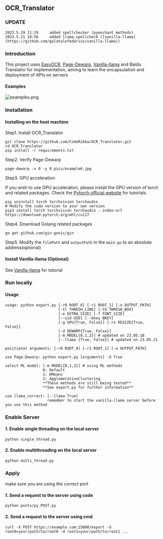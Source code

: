 ## OCR_Translator

### UPDATE
```
2023.5.19 11:19     added spellchecker (pyenchant methods)
2023.5.21 18:56     added llama_spellcheck ([vanilla-llama](https://github.com/galatolofederico/vanilla-llama))
```
### Introduction

This project uses [EasyOCR](https://github.com/JaidedAI/EasyOCR), [Page-Dewarp](https://github.com/lmmx/page-dewarp), [Vanilla-llama](https://github.com/galatolofederico/vanilla-llama) and Baidu Translator for implementation, aiming to learn the encapsulation and deployment of APIs on servers

#### Examples

![examples.png](https://s2.loli.net/2023/05/19/9ohKxbZRy2d8icf.png)

### Installation

#### Installing on the host machine
Step1. Install OCR_Translator
```
git clone https://github.com/CodeRikka/OCR_Translator.git
cd OCR_Translator
pip install -r requirements.txt
```
Step2. Verify Page-Dewarp
```
page-dewarp -x 0 -y 0 pics/example6.jpg
```
Step3. GPU acceleration

If you wish to use GPU acceleration, please install the GPU version of torch and related packages. Check the [Pytorch official website](https://pytorch.org/) for tutorials.
```
pip uninstall torch torchvision torchaudio
# Modify the cuda version to your own version
pip3 install torch torchvision torchaudio --index-url https://download.pytorch.org/whl/cu117
```
Step4. Download Golang related packages
```
go get github.com/gin-gonic/gin
```
Step5. Modify the `filePath` and `outputPath` in the `main.go` to an absolute address(optional)


#### Install Vanilla-llama (Optional)

See [Vanilla-llama](https://github.com/galatolofederico/vanilla-llama) for tutorial


### Run locally

#### Usage
```
usage: python export.py [-r0 ROOT_0] [-r1 ROOT_1] [-o OUTPUT_PATH]
                        [-tl THRESH_LINE] [-tb THRESH_BOX]
                        [-e EXTRA_SIZE] [-f FONT_SIZE]
                        [--uid UID] [--bkey BKEY]
                        [-g GPU{True, False}] [-rs RESIZE{True, False}]
                        [-d DEWARP{True, False}]
                        [-m MODEL{0,1,2}] # updated on 23.05.18
                        [--llama {True, False}] # updated on 23.05.21

positional arguments: [-r0 ROOT_0] [-r1 ROOT_1] [-o OUTPUT_PATH]

use Page-Dewarp: python export.py [arguments] -d True

select ML model: [-m MODEL{0,1,2}] # using ML methods
                 0: Default
                 1: KMeans
                 2: AgglomerativeClustering
                 **These methods are still being tested**
                 **See export.py for further information**

use llama_correct: [--llama True]
                   remember to start the vanilla-llama server before you use this method
```

### Enable Server

#### 1. Enable single threading on the local server
```
python single_thread.py
```
#### 2. Enable multithreading on the local server
```
python multi_thread.py
```

### Apply

make sure you are using the correct port

#### 1. Send a request to the server using code
```
python posts/py_POST.py
```

#### 2. Send a request to the server using cmd
```
curl -X POST https://example.com:25000/export -d root0=your/path/to/root0 -d root1=your/path/to/root1 ...
```